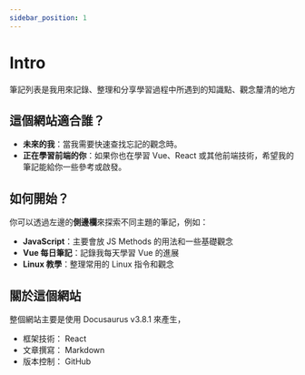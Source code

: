 ```yaml
---
sidebar_position: 1
---
```


# Intro

筆記列表是我用來記錄、整理和分享學習過程中所遇到的知識點、觀念釐清的地方

## 這個網站適合誰？
- **未來的我**：當我需要快速查找忘記的觀念時。
- **正在學習前端的你**：如果你也在學習 Vue、React 或其他前端技術，希望我的筆記能給你一些參考或啟發。

## 如何開始？
你可以透過左邊的**側邊欄**來探索不同主題的筆記，例如：
- **JavaScript**：主要會放 JS Methods 的用法和一些基礎觀念
- **Vue 每日筆記**：記錄我每天學習 Vue 的進展
- **Linux 教學**：整理常用的 Linux 指令和觀念

## 關於這個網站
整個網站主要是使用 Docusaurus v3.8.1 來產生，
- 框架技術： React
- 文章撰寫： Markdown 
- 版本控制： GitHub